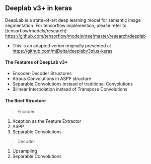 ## Deeplab v3+ in keras
DeepLab is a state-of-art deep learning model for semantic image segmentation. For tensorflow implemention, please refer to [tensorflow/models/research]: https://github.com/tensorflow/models/tree/master/research/deeplab
* This is an adapted verion originally presented at https://github.com/mjDelta/deeplabv3plus-keras

#### The Features of DeepLab v3+
* Encoder-Decoder Structures
* Atrous Convolutions in ASPP structure
* Separable Convolutions instead of traditional Convolutions
* Bilinear Interpolation instead of Transpose Convolutions

#### The Brief Structure 
> Encoder
1. Xception as the Feature Extractor
2. ASPP
3. Separable Convolutions
>

> Decoder
1. Upsampling
2. Separable Convolutions
>

#### 
